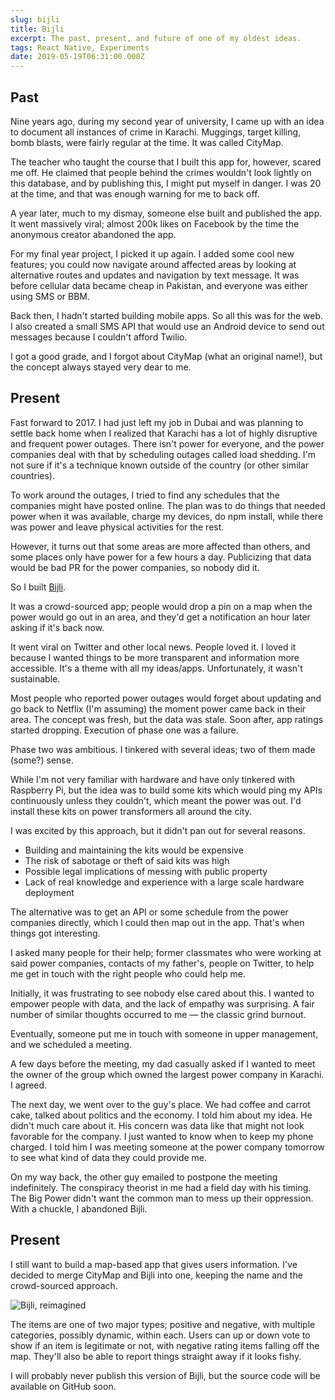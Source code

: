 ```yaml
---
slug: bijli
title: Bijli
excerpt: The past, present, and future of one of my oldest ideas.
tags: React Native, Experiments
date: 2019-05-19T06:31:00.000Z
---
```


## Past

Nine years ago, during my second year of university, I came up with an idea to document all instances of crime in Karachi. Muggings, target killing, bomb blasts, were fairly regular at the time. It was called CityMap.

The teacher who taught the course that I built this app for, however, scared me off. He claimed that people behind the crimes wouldn't look lightly on this database, and by publishing this, I might put myself in danger. I was 20 at the time, and that was enough warning for me to back off.

A year later, much to my dismay, someone else built and published the app. It went massively viral; almost 200k likes on Facebook by the time the anonymous creator abandoned the app.

For my final year project, I picked it up again. I added some cool new features; you could now navigate around affected areas by looking at alternative routes and updates and navigation by text message. It was before cellular data became cheap in Pakistan, and everyone was either using SMS or BBM.

Back then, I hadn't started building mobile apps. So all this was for the web. I also created a small SMS API that would use an Android device to send out messages because I couldn't afford Twilio.

I got a good grade, and I forgot about CityMap (what an original name!), but the concept always stayed very dear to me.

## Present

Fast forward to 2017. I had just left my job in Dubai and was planning to settle back home when I realized that Karachi has a lot of highly disruptive and frequent power outages. There isn't power for everyone, and the power companies deal with that by scheduling outages called load shedding. I'm not sure if it's a technique known outside of the country (or other similar countries).

To work around the outages, I tried to find any schedules that the companies might have posted online. The plan was to do things that needed power when it was available, charge my devices, do npm install, while there was power and leave physical activities for the rest.

However, it turns out that some areas are more affected than others, and some places only have power for a few hours a day. Publicizing that data would be bad PR for the power companies, so nobody did it.

So I built [Bijli](https://bijli.co).

It was a crowd-sourced app; people would drop a pin on a map when the power would go out in an area, and they'd get a notification an hour later asking if it's back now.

It went viral on Twitter and other local news. People loved it. I loved it because I wanted things to be more transparent and information more accessible. It's a theme with all my ideas/apps. Unfortunately, it wasn't sustainable.

Most people who reported power outages would forget about updating and go back to Netflix (I'm assuming) the moment power came back in their area. The concept was fresh, but the data was stale. Soon after, app ratings started dropping. Execution of phase one was a failure.

Phase two was ambitious. I tinkered with several ideas; two of them made (some?) sense.

While I'm not very familiar with hardware and have only tinkered with Raspberry Pi, but the idea was to build some kits which would ping my APIs continuously unless they couldn't, which meant the power was out. I'd install these kits on power transformers all around the city.

I was excited by this approach, but it didn't pan out for several reasons.

- Building and maintaining the kits would be expensive
- The risk of sabotage or theft of said kits was high
- Possible legal implications of messing with public property
- Lack of real knowledge and experience with a large scale hardware deployment

The alternative was to get an API or some schedule from the power companies directly, which I could then map out in the app. That's when things got interesting.

I asked many people for their help; former classmates who were working at said power companies, contacts of my father's, people on Twitter, to help me get in touch with the right people who could help me.

Initially, it was frustrating to see nobody else cared about this. I wanted to empower people with data, and the lack of empathy was surprising. A fair number of similar thoughts occurred to me — the classic grind burnout.

Eventually, someone put me in touch with someone in upper management, and we scheduled a meeting.

A few days before the meeting, my dad casually asked if I wanted to meet the owner of the group which owned the largest power company in Karachi. I agreed.

The next day, we went over to the guy's place. We had coffee and carrot cake, talked about politics and the economy. I told him about my idea. He didn't much care about it. His concern was data like that might not look favorable for the company. I just wanted to know when to keep my phone charged. I told him I was meeting someone at the power company tomorrow to see what kind of data they could provide me.

On my way back, the other guy emailed to postpone the meeting indefinitely. The conspiracy theorist in me had a field day with his timing. The Big Power didn't want the common man to mess up their oppression. With a chuckle, I abandoned Bijli.

## Present

I still want to build a map-based app that gives users information. I've decided to merge CityMap and Bijli into one, keeping the name and the crowd-sourced approach.

![Bijli, reimagined](bijli-v2.png)

The items are one of two major types; positive and negative, with multiple categories, possibly dynamic, within each. Users can up or down vote to show if an item is legitimate or not, with negative rating items falling off the map. They'll also be able to report things straight away if it looks fishy.

I will probably never publish this version of Bijli, but the source code will be available on GitHub soon.
